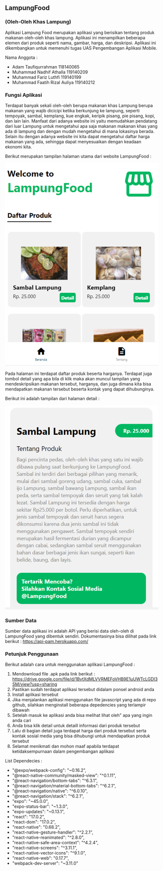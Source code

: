 ## LampungFood
### (Oleh-Oleh Khas Lampung)
Aplikasi Lampung Food merupakan aplikasi yang berisikan tentang produk makanan oleh-oleh khas lampung. Aplikasi ini menampilkan beberapa elemen dari produk seperti nama, gambar, harga, dan deskripsi. Aplikasi ini dikembangkan untuk memenuhi tugas UAS Pengembangan Aplikasi Mobile.

Nama Anggota :
- Adam Taufiqurrahman           118140065
- Muhammad Nadhif Athalla       119140209
- Muhammad Fariz Luthfi         119140199
- Muhammad Faatih Rizal Auliya  119140212

### Fungsi Aplikasi
Terdapat banyak sekali oleh-oleh berupa makanan khas Lampung berupa makanan yang wajib dicicipi ketika berkunjung ke lampung, seperti tempoyak, sambal, kemplang, kue engkak, keripik pisang, pie pisang, kopi, dan lain lain.
Manfaat dari adanya website ini yaitu memudahkan pendatang dari luar Lampung untuk mengetahui apa saja makanan makanan khas yang ada di lampung dan dengan mudah mengetahui di mana lokasinya berada. Selain itu dengan adanya website ini kita dapat mengetahui daftar harga makanan yang ada, sehingga dapat menyesuaikan dengan keadaan ekonomi kita.

Berikut merupakan tampilan halaman utama dari website LampungFood :

![img 1](screenshot/1.PNG)

Pada halaman ini terdapat daftar produk beserta harganya. Terdapat juga tombol detail yang apa bila di klik maka akan muncul tampilan yang mendeskripsikan makanan tersebut, harganya, dan juga dimana kita bisa mendapatkan makanan tersebut beserta kontak yang dapat dihubunginya.

Berikut ini adalah tampilan dari halaman detail :

![img 3](screenshot/3.PNG)

### Sumber Data
Sumber data aplikasi ini adalah API yang berisi data oleh-oleh di LampungFood yang dibentuk sendiri. Dokumentasinya bisa dilihat pada link berikut : https://api-pam.herokuapp.com/

### Petunjuk Penggunaan
Berikut adalah cara untuk menggunakan aplikasi LampungFood :
1.	Mendownload file .apk pada link berikut : https://drive.google.com/file/d/1BvtXdMLVVRMEFoVHB9E1uUWTcLGDI3SM/view?usp=sharing 
2.	Pastikan sudah terdapat aplikasi tersebut didalam ponsel android anda
3.	Install aplikasi tersebut
4.	Jika menjalankan aplikasi menggunakan file javascript yang ada di repo github, silahkan menginstall beberapa depedencies yang terlampir dibawah
5.	Setelah masuk ke aplikasi anda bisa melihat lihat oleh" apa yang ingin anda cari
6.	Anda bisa klik detail untuk detaill informasi dari produk tersebut
7.	Lalu di bagian detail juga terdapat harga dari produk tersebut serta kontak sosial media yang bisa dihubungi untuk mendapatkan produk tersebut
8.	Selamat menikmati dan mohon maaf apabila terdapat ketidaksempurnaan dalam pengembangan aplikasi

List Dependecies :
- "@expo/webpack-config": "~0.16.2",
- "@react-native-community/masked-view": "^0.1.11",
- "@react-navigation/bottom-tabs": "^6.3.1",
- "@react-navigation/material-bottom-tabs": "^6.2.1",
- "@react-navigation/native": "^6.0.10",
- "@react-navigation/stack": "^6.2.1",
- "expo": "~45.0.0",
- "expo-status-bar": "~1.3.0",
- "expo-updates": "~0.13.1",
- "react": "17.0.2",
- "react-dom": "17.0.2",
- "react-native": "0.68.2",
- "react-native-gesture-handler": "^2.2.1",
- "react-native-reanimated": "^2.8.0",
- "react-native-safe-area-context": "^4.2.4",
- "react-native-screens": "^3.11.1",
- "react-native-vector-icons": "^9.1.0",
- "react-native-web": "0.17.7",
- "webpack-dev-server": "~3.11.0"

